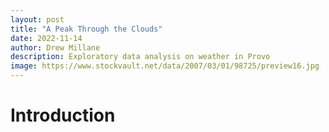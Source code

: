 ```yaml
---
layout: post
title: "A Peak Through the Clouds"
date: 2022-11-14
author: Drew Millane 
description: Exploratory data analysis on weather in Provo
image: https://www.stockvault.net/data/2007/03/01/98725/preview16.jpg
---
```

 # Introduction 
 
